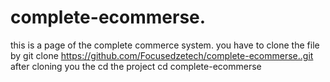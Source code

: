 # complete-ecommerse.
this is a page of the complete  commerce system.
you have to clone the file by 
git clone https://github.com/Focusedzetech/complete-ecommerse..git
after cloning you the cd the project
cd complete-ecommerse
